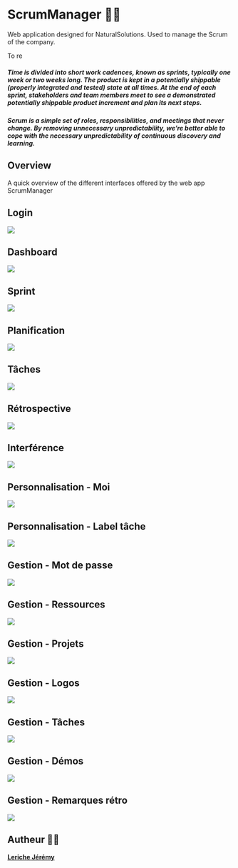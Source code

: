 # ScrumManager 📃📌 

Web application designed for NaturalSolutions. Used to manage the Scrum of the company. 

To re
<h5> Time is divided into short work cadences, known as sprints, typically one week or two weeks long. The product is kept in a potentially shippable (properly integrated and tested) state at all times. At the end of each sprint, stakeholders and team members meet to see a demonstrated potentially shippable product increment and plan its next steps.</h5>
 
 <h5>Scrum is a simple set of roles, responsibilities, and meetings that never change. By removing unnecessary unpredictability, we’re better able to cope with the necessary unpredictability of continuous discovery and learning. </h5>


## Overview

A quick overview of the different interfaces offered by the web app ScrumManager

## Login 
<img src="https://i.imgur.com/qvCh774.jpg"/> 

## Dashboard
<img src="https://i.imgur.com/LX8pJXu.png"/> 

## Sprint
<img src="https://i.imgur.com/ZLlIUUV.png"/> 

## Planification
<img src="https://i.imgur.com/ZfrEWrg.png"/> 

## Tâches
<img src="https://i.imgur.com/aYYb3xo.png"/> 

## Rétrospective
<img src="https://i.imgur.com/wS5OmaV.png"/> 

## Interférence
<img src="https://i.imgur.com/PpBk0U5.png"/> 

## Personnalisation - Moi
<img src="https://i.imgur.com/BBF4bwM.png"/> 

## Personnalisation - Label tâche
<img src="https://i.imgur.com/0Wm9YFh.png"/>

## Gestion - Mot de passe
<img src="https://i.imgur.com/tCUaDyx.png"/>

## Gestion - Ressources
<img src="https://i.imgur.com/3YqjNHf.png"/>

## Gestion - Projets
<img src="https://i.imgur.com/Fafm2TN.png"/>

## Gestion - Logos
<img src="https://i.imgur.com/mk9gbqU.png"/>

## Gestion - Tâches
<img src="https://i.imgur.com/4XfVJbW.png"/>

## Gestion - Démos
<img src="https://i.imgur.com/YQ8Dpsp.png"/>

## Gestion - Remarques rétro
<img src="https://i.imgur.com/2uPWn5v.png"/>

## Autheur 👨‍💻

**[Leriche Jérémy](http://LericheJeremy.fr/)**
